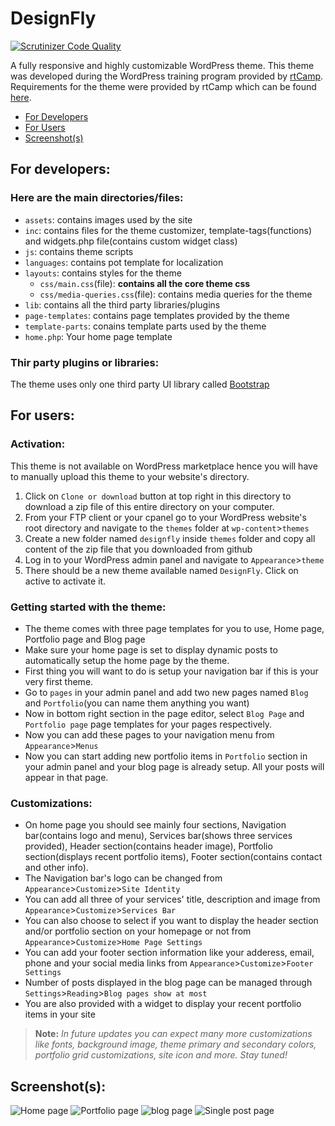 # DesignFly
[![Scrutinizer Code Quality](https://scrutinizer-ci.com/g/Tan-007/DesignFly/badges/quality-score.png?b=master)](https://scrutinizer-ci.com/g/Tan-007/DesignFly/?branch=master)

A fully responsive and highly customizable WordPress theme. This theme was developed during the WordPress training program provided by [rtCamp](https://rtcamp.com/). Requirements for the theme were provided by rtCamp which can be found [here](https://learn.rtcamp.com/topic/task-theme-development-assignment/).

- [For Developers](https://github.com/Tan-007/DesignFly#for-developers)
- [For Users](https://github.com/Tan-007/DesignFly#for-users)
- [Screenshot(s)](https://github.com/Tan-007/DesignFly#screenshots)

## For developers: 
### Here are the main directories/files:
- `assets`: contains images used by the site
- `inc`: contains files for the theme customizer, template-tags(functions) and widgets.php file(contains custom widget class)
- `js`: contains theme scripts
- `languages`: contains pot template for localization
- `layouts`: contains styles for the theme
  - `css/main.css`(file): **contains all the core theme css**
  - `css/media-queries.css`(file): contains media queries for the theme
- `lib`: contains all the third party libraries/plugins
- `page-templates`: contains page templates provided by the theme
- `template-parts`: conains template parts used by the theme
- `home.php`: Your home page template

### Thir party plugins or libraries: 
The theme uses only one third party UI library called [Bootstrap](https://getbootstrap.com/)

## For users:
### Activation: 
This theme is not available on WordPress marketplace hence you will have to manually upload this theme to your website's directory.
1. Click on `Clone or download` button at top right in this directory to download a zip file of this entire directory on your computer.
2. From your FTP client or your cpanel go to your WordPress website's root directory and navigate to the `themes` folder at `wp-content`>`themes`
3. Create a new folder named `designfly` inside `themes` folder and copy all content of the zip file that you downloaded from github
4. Log in to your WordPress admin panel and navigate to `Appearance`>`theme`
5. There should be a new theme available named `DesignFly`. Click on active to activate it. 

### Getting started with the theme:
- The theme comes with three page templates for you to use, Home page, Portfolio page and Blog page
- Make sure your home page is set to display dynamic posts to automatically setup the home page by the theme.
- First thing you will want to do is setup your navigation bar if this is your very first theme.
- Go to `pages` in your admin panel and add two new pages named `Blog` and `Portfolio`(you can name them anything you want)
- Now in bottom right section in the page editor, select `Blog Page` and `Portfolio page` page templates for your pages respectively.
- Now you can add these pages to your navigation menu from `Appearance`>`Menus`
- Now you can start adding new portfolio items in `Portfolio` section in your admin panel and your blog page is already setup. All your posts will appear in that page.

### Customizations:
- On home page you should see mainly four sections, Navigation bar(contains logo and menu), Services bar(shows three services provided), Header section(contains header image), Portfolio section(displays recent portfolio items), Footer section(contains contact and other info).
- The Navigation bar's logo can be changed from `Appearance`>`Customize`>`Site Identity`
- You can add all three of your services' title, description and image from `Appearance`>`Customize`>`Services Bar`
- You can also choose to select if you want to display the header section and/or portfolio section on your homepage or not from `Appearance`>`Customize`>`Home Page Settings`
- You can add your footer section information like your adderess, email, phone and your social media links from `Appearance`>`Customize`>`Footer Settings`
- Number of posts displayed in the blog page can be managed through `Settings`>`Reading`>`Blog pages show at most`
- You are also provided with a widget to display your recent portfolio items in your site

> **Note:** *In future updates you can expect many more customizations like fonts, background image, theme primary and secondary colors, portfolio grid customizations, site icon and more. Stay tuned!*

## Screenshot(s):
![Home page](https://i.imgur.com/m1rwzHM.png)
![Portfolio page](https://i.imgur.com/W3hpQZW.png)
![blog page](https://i.imgur.com/AxtUXYm.png)
![Single post page](https://i.imgur.com/f3vMMFy.png)
